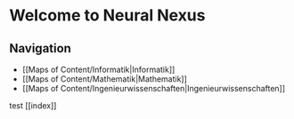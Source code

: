 # Welcome to Neural Nexus

## Navigation 
- [[Maps of Content/Informatik|Informatik]]
- [[Maps of Content/Mathematik|Mathematik]]
- [[Maps of Content/Ingenieurwissenschaften|Ingenieurwissenschaften]]

test
[[index]]